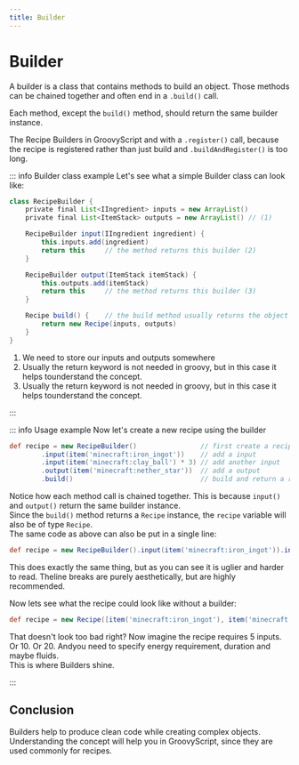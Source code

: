 ```yaml
---
title: Builder
---
```


# Builder

A builder is a class that contains methods to build an object. Those methods can be chained together and often end in a `.build()` call.

Each method, except the `build()` method, should return the same builder instance.

The Recipe Builders in GroovyScript and with a `.register()` call, because the recipe is registered rather than just build and `.buildAndRegister()` is too long.

::: info Builder class example
Let's see what a simple Builder class can look like:

```groovy
class RecipeBuilder {
    private final List<IIngredient> inputs = new ArrayList()
    private final List<ItemStack> outputs = new ArrayList() // (1)

    RecipeBuilder input(IIngredient ingredient) {
        this.inputs.add(ingredient)
        return this     // the method returns this builder (2)
    }

    RecipeBuilder output(ItemStack itemStack) {
        this.outputs.add(itemStack)
        return this     // the method returns this builder (3)
    }

    Recipe build() {    // the build method usually returns the object that will be build
        return new Recipe(inputs, outputs)
    }
}
```

1. We need to store our inputs and outputs somewhere
2. Usually the return keyword is not needed in groovy, but in this case it helps tounderstand the concept.
3. Usually the return keyword is not needed in groovy, but in this case it helps tounderstand the concept.

:::

::: info Usage example
Now let's create a new recipe using the builder

```groovy
def recipe = new RecipeBuilder()                // first create a recipe builder instance
        .input(item('minecraft:iron_ingot'))    // add a input
        .input(item('minecraft:clay_ball') * 3) // add another input
        .output(item('minecraft:nether_star'))  // add a output
        .build()                                // build and return a recipe instance
```

Notice how each method call is chained together. This is because `input()` and `output()` return the same builder instance.<br>
Since the `build()` method returns a `Recipe` instance, the `recipe` variable will also be of type `Recipe`.<br>
The same code as above can also be put in a single line:

```groovy
def recipe = new RecipeBuilder().input(item('minecraft:iron_ingot')).input(ite('minecraft:clay_ball') * 3).output(item('minecraft:nether_star')).build()
```

This does exactly the same thing, but as you can see it is uglier and harder to read. Theline breaks are purely aesthetically, but are highly recommended.

Now lets see what the recipe could look like without a builder:

```groovy
def recipe = new Recipe([item('minecraft:iron_ingot'), item('minecraft:clay_ball') * 3], [ite('minecraft:nether_star')])
```

That doesn't look too bad right? Now imagine the recipe requires 5 inputs. Or 10. Or 20. Andyou need to specify energy requirement, duration and maybe fluids.<br>
This is where Builders shine.

:::

## Conclusion

Builders help to produce clean code while creating complex objects.
Understanding the concept will help you in GroovyScript, since they are used commonly for recipes.

